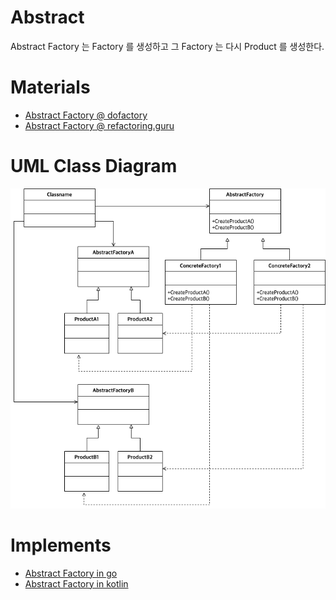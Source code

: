 # Abstract
  
Abstract Factory 는 Factory 를 생성하고 그 Factory 는 다시 Product 를 생성한다.

# Materials

* [Abstract Factory @ dofactory](https://www.dofactory.com/net/abstract-factory-design-pattern)
* [Abstract Factory @ refactoring.guru](https://refactoring.guru/design-patterns/abstract-factory)

# UML Class Diagram

![](abstract_factory.drawio.png)

# Implements

* [Abstract Factory in go](/golang/go_design_pattern/abstractf_factory.md)
* [Abstract Factory in kotlin](/kotlin/kotlin_design_pattern/abstract_factory.md)
